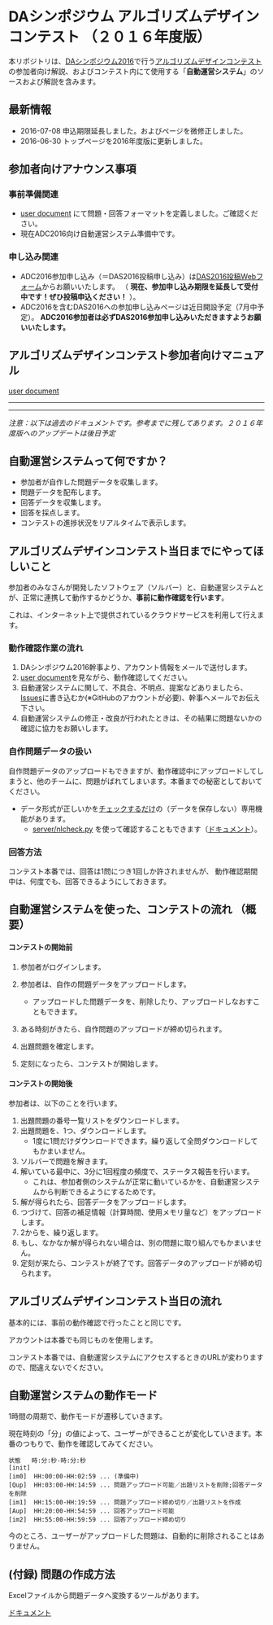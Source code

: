 # DAシンポジウム アルゴリズムデザインコンテスト （２０１６年度版）

本リポジトリは、[DAシンポジウム2016](http://www.sig-sldm.org/das/)で行う[アルゴリズムデザインコンテスト](http://www.sig-sldm.org/das/ADC/ADC.html) の参加者向け解説、およびコンテスト内にて使用する「**自動運営システム**」のソースおよび解説を含みます。

## 最新情報

- 2016-07-08 申込期限延長しました。およびページを微修正しました。
- 2016-06-30 トップページを2016年度版に更新しました。

## 参加者向けアナウンス事項

### 事前準備関連
* [user document](adc2016.md) にて問題・回答フォーマットを定義しました。ご確認ください。
* 現在ADC2016向け自動運営システム準備中です。

<!--
* 詳細は [アルゴリズムデザインコンテスト当日までにやってほしいこと](#アルゴリズムデザインコンテスト当日までにやってほしいこと) を参照ください。
-->

### 申し込み関連
* ADC2016参加申し込み（＝DAS2016投稿申し込み）は[DAS2016投稿Webフォーム](https://www.ipsj.or.jp/02moshikomi/event/event-da2016-toukou.html)からお願いいたします。
（ **現在、参加申し込み期限を延長して受付中です！ぜひ投稿申込ください！** ）。 
* ADC2016を含むDAS2016への参加申し込みページは近日開設予定（7月中予定）。 
**ADC2016参加者は必ずDAS2016参加申し込みいただきますようお願いいたします。**


## アルゴリズムデザインコンテスト参加者向けマニュアル

[user document](adc2016.md)

<!--
## 内部の開発者向けマニュアル

[development2016](adc2016dev.md)
[development2015](adc2015dev.md)
-->

-----

-----

*注意：以下は過去のドキュメントです。参考までに残してあります。２０１６年度版へのアップデートは後日予定*



## 自動運営システムって何ですか？

- 参加者が自作した問題データを収集します。
- 問題データを配布します。
- 回答データを収集します。
- 回答を採点します。
- コンテストの進捗状況をリアルタイムで表示します。


## アルゴリズムデザインコンテスト当日までにやってほしいこと

参加者のみなさんが開発したソフトウェア（ソルバー）と、自動運営システムとが、正常に連携して動作するかどうか、__事前に動作確認を行います__。

これは、インターネット上で提供されているクラウドサービスを利用して行えます。



### 動作確認作業の流れ 

1. DAシンポジウム2016幹事より、アカウント情報をメールで送付します。
2. [user document](adc2016.md)を見ながら、動作確認してください。
3. 自動運営システムに関して、不具合、不明点、提案などありましたら、[Issues](https://github.com/dasadc/conmgr/issues "Issues")に書き込むか(※GitHubのアカウントが必要)、幹事へメールでお伝え下さい。
4. 自動運営システムの修正・改良が行われたときは、その結果に問題ないかの確認に協力をお願いします。

### 自作問題データの扱い

自作問題データのアップロードもできますが、動作確認中にアップロードしてしまうと、他のチームに、問題がばれてしまいます。本番までの秘密としておいてください。

- データ形式が正しいかを[チェックするだけ](adc2016.md#qcheck)の（データを保存しない）専用機能があります。
  - [server/nlcheck.py](server/nlcheck.py) を使って確認することもできます（[ドキュメント](server/nlcheck.md)）。
  <!--
  - [server/numberlink.py](server/numberlink.py) を使って確認することもできます。実行方法: `python numberlink.py 問題ファイル`
  -->

### 回答方法

コンテスト本番では、回答は1問につき1回しか許されませんが、
動作確認期間中は、何度でも、回答できるようにしておきます。


## 自動運営システムを使った、コンテストの流れ （概要）

#### コンテストの開始前

1. 参加者がログインします。
2. 参加者は、自作の問題データをアップロードします。
   - アップロードした問題データを、削除したり、アップロードしなおすこともできます。

3. ある時刻がきたら、自作問題のアップロードが締め切られます。
4. 出題問題を確定します。
5. 定刻になったら、コンテストが開始します。

#### コンテストの開始後

参加者は、以下のことを行います。

1. 出題問題の番号一覧リストをダウンロードします。
2. 出題問題を、1つ、ダウンロードします。
   - 1度に1問だけダウンロードできます。繰り返して全問ダウンロードしてもかまいません。
3. ソルバーで問題を解きます。
4. 解いている最中に、3分に1回程度の頻度で、ステータス報告を行います。
   - これは、参加者側のシステムが正常に動いているかを、自動運営システムから判断できるようにするためです。
5. 解が得られたら、回答データをアップロードします。
6. つづけて、回答の補足情報（計算時間、使用メモリ量など）をアップロードします。
7. 2からを、繰り返します。
8. もし、なかなか解が得られない場合は、別の問題に取り組んでもかまいません。
9. 定刻が来たら、コンテストが終了です。回答データのアップロードが締め切られます。



## アルゴリズムデザインコンテスト当日の流れ

基本的には、事前の動作確認で行ったことと同じです。

アカウントは本番でも同じものを使用します。

コンテスト本番では、自動運営システムにアクセスするときのURLが変わりますので、間違えないでください。



## 自動運営システムの動作モード

1時間の周期で、動作モードが遷移していきます。

現在時刻の「分」の値によって、ユーザーができることが変化していきます。本番のつもりで、動作を確認してみてください。

```
状態   時:分:秒-時:分:秒
[init]
[im0]  HH:00:00-HH:02:59 ... (準備中)
[Qup]  HH:03:00-HH:14:59 ... 問題アップロード可能／出題リストを削除;回答データを削除
[im1]  HH:15:00-HH:19:59 ... 問題アップロード締め切り／出題リストを作成
[Aup]  HH:20:00-HH:54:59 ... 回答アップロード可能
[im2]  HH:55:00-HH:59:59 ... 回答アップロード締め切り
```

今のところ、ユーザーがアップロードした問題は、自動的に削除されることはありません。


## (付録) 問題の作成方法

Excelファイルから問題データへ変換するツールがあります。

[ドキュメント](support/nlconv.md)

